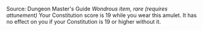 Source: Dungeon Master's Guide
*Wondrous item, rare (requires attunement)*
Your Constitution score is 19 while you wear this amulet. It has no effect on you if your Constitution is 19 or higher without it.